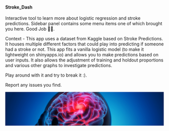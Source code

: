 #### Stroke_Dash

Interactive tool to learn more about logistic regression and stroke predictions. Sidebar panel contains some menu items one of which brought you here. Good Job 🙌🏻. 

Context - This app uses a dataset from Kaggle based on Stroke Predictions. It houses multiple different factors that could play into predicting if someone had a stroke or not. 
This app fits a vanilla logistic model (to make it lightweight on shinyapps.io) and allows you to make predictions based on user inputs. It also allows the adjustment of 
training and holdout proportions and various other graphs to investigate predictions.
 
Play around with it and try to break it :).

Report any issues you find. 

![](https://github.com/AlexanderHolmes0/Stroke_Dash/blob/main/dataset-cover.jpg)
